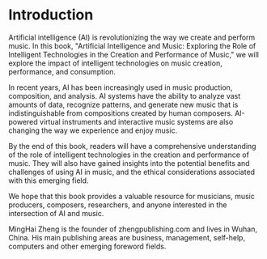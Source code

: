 # Introduction

Artificial intelligence (AI) is revolutionizing the way we create and perform music. In this book, "Artificial Intelligence and Music: Exploring the Role of Intelligent Technologies in the Creation and Performance of Music," we will explore the impact of intelligent technologies on music creation, performance, and consumption.

In recent years, AI has been increasingly used in music production, composition, and analysis. AI systems have the ability to analyze vast amounts of data, recognize patterns, and generate new music that is indistinguishable from compositions created by human composers. AI-powered virtual instruments and interactive music systems are also changing the way we experience and enjoy music.

By the end of this book, readers will have a comprehensive understanding of the role of intelligent technologies in the creation and performance of music. They will also have gained insights into the potential benefits and challenges of using AI in music, and the ethical considerations associated with this emerging field.

We hope that this book provides a valuable resource for musicians, music producers, composers, researchers, and anyone interested in the intersection of AI and music.

MingHai Zheng is the founder of zhengpublishing.com and lives in Wuhan, China. His main publishing areas are business, management, self-help, computers and other emerging foreword fields.
